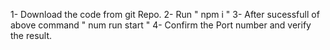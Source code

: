1- Download the code from git Repo.
2- Run " npm i "
3- After sucessfull of above command " num run start "
4- Confirm the Port number and verify the result. 